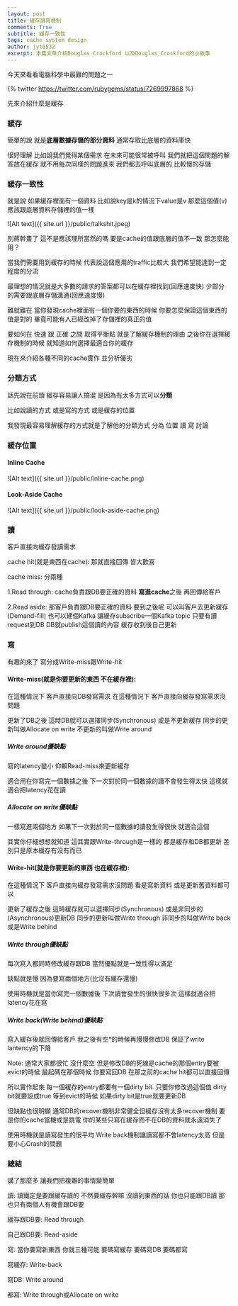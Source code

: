```yaml
---
layout: post
title: 緩存讀寫機制
comments: True 
subtitle: 緩存一致性
tags: cache system design
author: jyt0532
excerpt: 本篇文章介紹Douglas Crockford 以及Douglas Crockford的小故事
---
```


今天來看看電腦科學中最難的問題之一

{% twitter https://twitter.com/rubygems/status/7269997868 %}

先來介紹什麼是緩存
### 緩存

簡單的說 就是**底層數據存儲的部分資料** 
通常存取比底層的資料庫快 

很好理解 比如說我們覺得某個需求 在未來可能很常被呼叫 我們就把這個問題的解答放在緩存 
就不用每次同樣的問題進來 我們都去呼叫底層的 比較慢的存儲

### 緩存一致性

就是說 如果緩存裡面有一個資料 比如說key是k的情況下value是v 
那麼這個值(v)應該跟底層資料存儲裡的值一樣

![Alt text]({{ site.url }}/public/talkshit.jpeg)

別蔣幹畫了 這不是應該理所當然的嗎 要是cache的值跟底層的值不一致 那怎麼能用？

當我們需要用到緩存的時候 代表說這個應用的traffic比較大 我們希望能達到一定程度的分流

最理想的情況就是大多數的請求的答案都可以在緩存裡找到(回應速度快) 
少部分的需要跟底層存儲溝通(回應速度慢)

難就難在 當你發現cache裡面有一個你要的東西的時候 你要怎麼保證這個東西的值是對的 
畢竟可能有人已經改掉了存儲裡的真正的值

要如何在 快速 跟 正確 之間 取得平衡點 就是了解緩存機制的理由 
之後你在選擇緩存機制的時候 就知道如何選擇最適合你的緩存


現在來介紹各種不同的cache實作 並分析優劣

### 分類方式

話先說在前頭 緩存容易讓人搞混 是因為有太多方式可以**分類**

比如說讀的方式 或是寫的方式 或是緩存的位置

我發現最容易理解緩存的方式就是了解他的分類方式 分為 位置 讀 寫 討論

### 緩存位置

#### Inline Cache

![Alt text]({{ site.url }}/public/inline-cache.png)

#### Look-Aside Cache

![Alt text]({{ site.url }}/public/look-aside-cache.png)

### 讀

客戶直接向緩存發讀需求 

cache hit(就是東西在cache): 那就直接回傳 皆大歡喜

cache miss: 分兩種

1.Read through: cache負責跟DB要正確的資料 **寫進cache**之後 再回傳給客戶

2.Read aside: 那客戶負責跟DB要正確的資料 要到之後呢 可以叫客戶去更新緩存(Demand-fill) 也可以建個Kafka 讓緩存subscribe一個Kafka topic 只要有讀request到DB DB就publish這個讀的內容 緩存收到後自己更新

### 寫

有趣的來了 寫分成Write-miss跟Write-hit



#### Write-miss(就是你要更新的東西 不在緩存裡): 

在這種情況下 客戶直接向DB發寫需求 在這種情況下 客戶直接向緩存發寫需求沒問題 

更新了DB之後 這時DB就可以選擇同步(Synchronous) 或是不更新緩存 同步的更新叫做Allocate on write
不更新的叫做Write around

##### Write around優缺點

寫的latency變小 仰賴Read-miss來更新緩存 

適合用在你寫完一個數據之後 下一次對於同一個數據的讀不會發生得太快 這樣就適合把latency花在讀


##### Allocate on write優缺點

一樣寫進兩個地方 如果下一次對於同一個數據的讀發生得很快 就適合這個

其實你仔細想想就知道 這其實跟Write-through是一樣的 都是緩存和DB都更新 差別只是原本緩存有沒有而已


#### Write-hit(就是你要更新的東西 也在緩存裡): 

在這種情況下 客戶直接向緩存發寫需求沒問題 看是寫新資料 或是更新舊資料都可以

更新了緩存之後 這時緩存就可以選擇同步(Synchronous) 或是非同步的(Asynchronous)更新DB 同步的更新叫做Write through
非同步的叫做Write back或是Write behind

##### Write through優缺點

每次寫入都同時修改緩存跟DB 當然優點就是一致性得以滿足 

缺點就是慢 因為要寫兩個地方(比沒有緩存還慢)

使用時機就是當你寫完一個數據後 下次讀會發生的很快很多次 這樣就適合把latency花在寫

##### Write back(Write behind)優缺點

寫入緩存後就回傳給客戶 我之後有空*的時候再慢慢修改DB 保証了write lantency的下降

Note: 通常大家都很忙 沒什麼空 但是修改DB的死線是cache的那個entry要被evict的時候
最起碼在那個時候 你要寫回DB 在那之前的cache hit都可以直接回傳

所以實作起來 每一個緩存的entry都要有一個dirty bit. 只要你修改過這個值 dirty bit就要設成true
等到evict的時候 如果dirty bit是true就要更新DB

但缺點也很明顯 通常DB的recover機制非常健全但緩存沒有太多recover機制 
要是你的cache當機或是跳電 你的某些只寫在緩存而不在DB的資料就永遠消失了

使用時機就是讀寫發生的很平均 Write back機制讓讀寫都不會latency太高 但是要小心Crash的問題

### 總結

講了那麼多 讓我們把複雜的事情變簡單

讀: 讀鐵定是要跟緩存讀的 不然要緩存幹嘛 沒讀到東西的話 你也只能跟DB讀 那也只有兩個人有機會跟DB要

緩存跟DB要: Read through

自己跟DB要: Read-aside

寫: 當你要寫新東西 你就三種可能 要碼寫緩存 要碼寫DB 要碼都寫

寫緩存: Write-back

寫DB: Write around

都寫: Write through或Allocate on write
